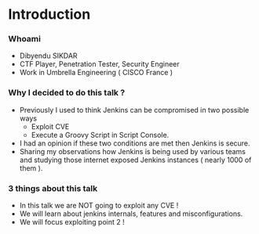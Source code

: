 # Introduction

### Whoami
- Dibyendu SIKDAR
- CTF Player, Penetration Tester, Security Engineer
- Work in Umbrella Engineering ( CISCO France )

### Why I decided to do this talk ?
- Previously I used to think Jenkins can be compromised in two possible ways
   - Exploit CVE
   - Execute a Groovy Script in Script Console.
- I had an opinion if these two conditions are met then Jenkins is secure.
- Sharing my observations how Jenkins is being used by various teams and studying those internet exposed Jenkins instances ( nearly 1000 of them ). 

### 3 things about this talk
- In this talk we are NOT going to exploit any CVE !
- We will learn about jenkins internals, features and misconfigurations.
- We will focus exploiting point 2 !

